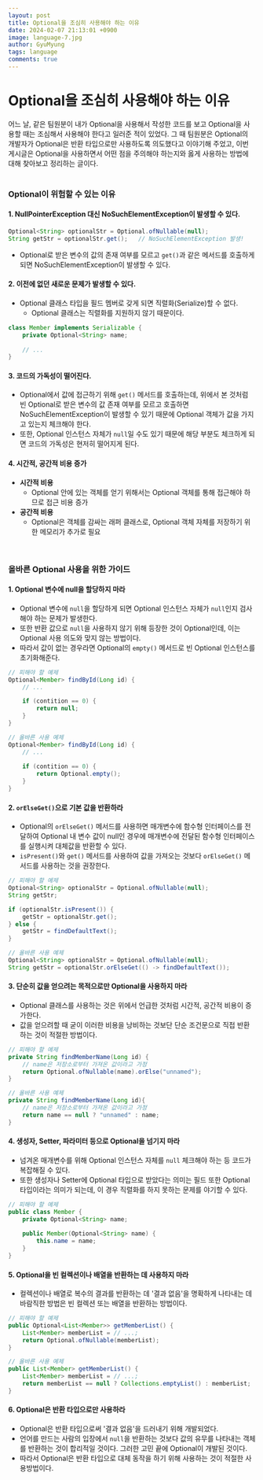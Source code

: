 ```yaml
---
layout:	post
title: Optional을 조심히 사용해야 하는 이유
date: 2024-02-07 21:13:01 +0900
image: language-7.jpg
author: GyuMyung
tags: language
comments: true
---
```


# Optional을 조심히 사용해야 하는 이유
어느 날, 같은 팀원분이 내가 Optional을 사용해서 작성한 코드를 보고 Optional을 사용할 때는 조심해서 사용해야 한다고 일러준 적이 있었다. 
그 때 팀원분은 Optional의 개발자가 Optional은 반환 타입으로만 사용하도록 의도했다고 이야기해 주었고, 이번 게시글은 Optional을 사용하면서 어떤 점을 주의해야 하는지와 옳게 사용하는 방법에 대해 찾아보고 정리하는 글이다.
<br/>
<br/>

### Optional이 위험할 수 있는 이유
#### 1. NullPointerException 대신 NoSuchElementException이 발생할 수 있다.
```java
Optional<String> optionalStr = Optional.ofNullable(null);
String getStr = optionalStr.get();   // NoSuchElementException 발생!
```
* Optional로 받은 변수의 값의 존재 여부를 모르고 `get()`과 같은 메서드를 호출하게 되면 NoSuchElementException이 발생할 수 있다.

#### 2. 이전에 없던 새로운 문제가 발생할 수 있다.
* Optional 클래스 타입을 필드 멤버로 갖게 되면 직렬화(Serialize)할 수 없다.
  * Optional 클래스는 직렬화를 지원하지 않기 때문이다.

```java
class Member implements Serializable {
    private Optional<String> name;
    
    // ...
}
```

#### 3. 코드의 가독성이 떨어진다.
* Optional에서 값에 접근하기 위해 `get()` 메서드를 호출하는데, 위에서 본 것처럼 빈 Optional로 받은 변수의 값 존재 여부를 모르고 호출하면 NoSuchElementException이 발생할 수 있기 때문에 Optional 객체가 값을 가지고 있는지 체크해야 한다.
* 또한, Optional 인스턴스 자체가 `null`일 수도 있기 때문에 해당 부분도 체크하게 되면 코드의 가독성은 현저히 떨어지게 된다.

#### 4. 시간적, 공간적 비용 증가
* **시간적 비용**
  * Optional 안에 있는 객체를 얻기 위해서는 Optional 객체를 통해 접근해야 하므로 접근 비용 증가
* **공간적 비용**
  * Optional은 객체를 감싸는 래퍼 클래스로, Optional 객체 자체를 저장하기 위한 메모리가 추가로 필요

<br/>

### 올바른 Optional 사용을 위한 가이드
#### 1. Optional 변수에 null을 할당하지 마라
* Optional 변수에 `null`을 할당하게 되면 Optional 인스턴스 자체가 `null`인지 검사해야 하는 문제가 발생한다.
* 또한 반환 값으로 `null`을 사용하지 않기 위해 등장한 것이 Optional인데, 이는 Optional 사용 의도와 맞지 않는 방법이다.
* 따라서 값이 없는 경우라면 Optional의 `empty()` 메서드로 빈 Optional 인스턴스를 초기화해준다.
```java
// 피해야 할 예제
Optional<Member> findById(Long id) {
    // ...

    if (contition == 0) {
        return null;
    }
}

// 올바른 사용 예제
Optional<Member> findById(Long id) {
    // ...
    
    if (contition == 0) {
        return Optional.empty();
    }
}
```

#### 2. `orElseGet()`으로 기본 값을 반환하라
* Optional의 `orElseGet()` 메서드를 사용하면 매개변수에 함수형 인터페이스를 전달하여 Optional 내 변수 값이 null인 경우에 매개변수에 전달된 함수형 인터페이스를 실행시켜 대체값을 반환할 수 있다.
* `isPresent()`와 `get()` 메서드를 사용하여 값을 가져오는 것보다 `orElseGet()` 메서드를 사용하는 것을 권장한다.
```java
// 피해야 할 예제
Optional<String> optionalStr = Optional.ofNullable(null);
String getStr;

if (optionalStr.isPresent()) {
    getStr = optionalStr.get();
} else {
    getStr = findDefaultText();
}

// 올바른 사용 예제
Optional<String> optionalStr = Optional.ofNullable(null);
String getStr = optionalStr.orElseGet(() -> findDefaultText());
```

#### 3. 단순히 값을 얻으려는 목적으로만 Optional을 사용하지 마라
* Optional 클래스를 사용하는 것은 위에서 언급한 것처럼 시간적, 공간적 비용이 증가한다.
* 값을 얻으려할 때 굳이 이러한 비용을 낭비하는 것보단 단순 조건문으로 직접 반환하는 것이 적절한 방법이다.
```java
// 피해야 할 예제
private String findMemberName(Long id) {
    // name은 저장소로부터 가져온 값이라고 가정
    return Optional.ofNullable(name).orElse("unnamed");
}

// 올바른 사용 예제
private String findMemberName(Long id){
    // name은 저장소로부터 가져온 값이라고 가정
    return name == null ? "unnamed" : name;
}
```

#### 4. 생성자, Setter, 파라미터 등으로 Optional을 넘기지 마라
* 넘겨온 매개변수를 위해 Optional 인스턴스 자체를 `null` 체크해야 하는 등 코드가 복잡해질 수 있다.
* 또한 생성자나 Setter에 Optional 타입으로 받았다는 의미는 필드 또한 Optional 타입이라는 의미가 되는데, 이 경우 직렬화를 하지 못하는 문제를 야기할 수 있다.
```java
// 피해야 할 예제
public class Member {
    private Optional<String> name;
    
    public Member(Optional<String> name) {
        this.name = name;
    }
}
```

#### 5. Optional을 빈 컬렉션이나 배열을 반환하는 데 사용하지 마라
* 컬렉션이나 배열로 복수의 결과를 반환하는 데 '결과 없음'을 명확하게 나타내는 데 바람직한 방법은 빈 컬렉션 또는 배열을 반환하는 방법이다.
```java
// 피해야 할 예제
public Optional<List<Member>> getMemberList() {
    List<Member> memberList = // ...;
    return Optional.ofNullable(memberList);
}

// 올바른 사용 예제
public List<Member> getMemberList() {
    List<Member> memberList = // ...;
    return memberList == null ? Collections.emptyList() : memberList;
}
```

#### 6. Optional은 반환 타입으로만 사용하라
* Optional은 반환 타입으로써 '결과 없음'을 드러내기 위해 개발되었다.
* 언어를 만드는 사람의 입장에서 `null`을 반환하는 것보다 값의 유무를 나타내는 객체를 반환하는 것이 합리적일 것이다. 그러한 고민 끝에 Optional이 개발된 것이다.
* 따라서 Optional은 반환 타입으로 대체 동작을 하기 위해 사용하는 것이 적절한 사용방법이다.

